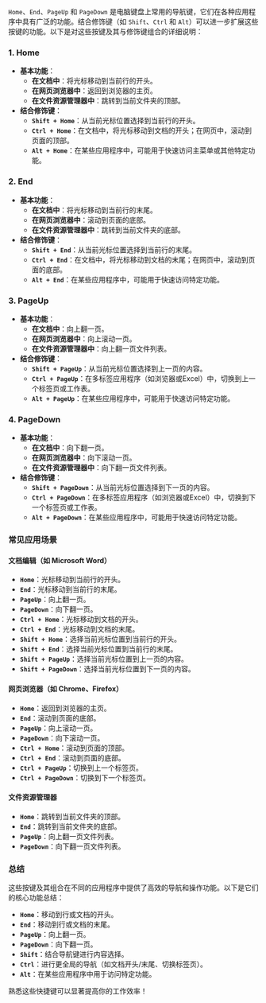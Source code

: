 `Home`、`End`、`PageUp` 和 `PageDown` 是电脑键盘上常用的导航键，它们在各种应用程序中具有广泛的功能。结合修饰键（如 `Shift`、`Ctrl` 和 `Alt`）可以进一步扩展这些按键的功能。以下是对这些按键及其与修饰键组合的详细说明：

### **1. Home**
- **基本功能**：
  - **在文档中**：将光标移动到当前行的开头。
  - **在网页浏览器中**：返回到浏览器的主页。
  - **在文件资源管理器中**：跳转到当前文件夹的顶部。
- **结合修饰键**：
  - **`Shift + Home`**：从当前光标位置选择到当前行的开头。
  - **`Ctrl + Home`**：在文档中，将光标移动到文档的开头；在网页中，滚动到页面的顶部。
  - **`Alt + Home`**：在某些应用程序中，可能用于快速访问主菜单或其他特定功能。

### **2. End**
- **基本功能**：
  - **在文档中**：将光标移动到当前行的末尾。
  - **在网页浏览器中**：滚动到页面的底部。
  - **在文件资源管理器中**：跳转到当前文件夹的底部。
- **结合修饰键**：
  - **`Shift + End`**：从当前光标位置选择到当前行的末尾。
  - **`Ctrl + End`**：在文档中，将光标移动到文档的末尾；在网页中，滚动到页面的底部。
  - **`Alt + End`**：在某些应用程序中，可能用于快速访问特定功能。

### **3. PageUp**
- **基本功能**：
  - **在文档中**：向上翻一页。
  - **在网页浏览器中**：向上滚动一页。
  - **在文件资源管理器中**：向上翻一页文件列表。
- **结合修饰键**：
  - **`Shift + PageUp`**：从当前光标位置选择到上一页的内容。
  - **`Ctrl + PageUp`**：在多标签应用程序（如浏览器或Excel）中，切换到上一个标签页或工作表。
  - **`Alt + PageUp`**：在某些应用程序中，可能用于快速访问特定功能。

### **4. PageDown**
- **基本功能**：
  - **在文档中**：向下翻一页。
  - **在网页浏览器中**：向下滚动一页。
  - **在文件资源管理器中**：向下翻一页文件列表。
- **结合修饰键**：
  - **`Shift + PageDown`**：从当前光标位置选择到下一页的内容。
  - **`Ctrl + PageDown`**：在多标签应用程序（如浏览器或Excel）中，切换到下一个标签页或工作表。
  - **`Alt + PageDown`**：在某些应用程序中，可能用于快速访问特定功能。

### **常见应用场景**
#### **文档编辑（如 Microsoft Word）**
- **`Home`**：光标移动到当前行的开头。
- **`End`**：光标移动到当前行的末尾。
- **`PageUp`**：向上翻一页。
- **`PageDown`**：向下翻一页。
- **`Ctrl + Home`**：光标移动到文档的开头。
- **`Ctrl + End`**：光标移动到文档的末尾。
- **`Shift + Home`**：选择当前光标位置到当前行的开头。
- **`Shift + End`**：选择当前光标位置到当前行的末尾。
- **`Shift + PageUp`**：选择当前光标位置到上一页的内容。
- **`Shift + PageDown`**：选择当前光标位置到下一页的内容。

#### **网页浏览器（如 Chrome、Firefox）**
- **`Home`**：返回到浏览器的主页。
- **`End`**：滚动到页面的底部。
- **`PageUp`**：向上滚动一页。
- **`PageDown`**：向下滚动一页。
- **`Ctrl + Home`**：滚动到页面的顶部。
- **`Ctrl + End`**：滚动到页面的底部。
- **`Ctrl + PageUp`**：切换到上一个标签页。
- **`Ctrl + PageDown`**：切换到下一个标签页。

#### **文件资源管理器**
- **`Home`**：跳转到当前文件夹的顶部。
- **`End`**：跳转到当前文件夹的底部。
- **`PageUp`**：向上翻一页文件列表。
- **`PageDown`**：向下翻一页文件列表。

### **总结**
这些按键及其组合在不同的应用程序中提供了高效的导航和操作功能。以下是它们的核心功能总结：
- **`Home`**：移动到行或文档的开头。
- **`End`**：移动到行或文档的末尾。
- **`PageUp`**：向上翻一页。
- **`PageDown`**：向下翻一页。
- **`Shift`**：结合导航键进行内容选择。
- **`Ctrl`**：进行更全局的导航（如文档开头/末尾、切换标签页）。
- **`Alt`**：在某些应用程序中用于访问特定功能。

熟悉这些快捷键可以显著提高你的工作效率！





